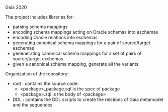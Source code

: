 Gaia 2020

The project includes libraries for:
  - parsing schema mappings
  - encoding schema mappings acting on Oracle schemas into eschemas
  - encoding Oracle relations into eschemas
  - generating canonical schema mappings for a pair of source/target eschemas
  - genenerating canonical schema mappings for a set of pairs of source/target exchemas
  - given a canonical schema mapping, generate all the variants
  
Organization of the repository:
  - root : contains the source code.
    - \<package\>_package.sql is the spec of package <package>
    - \<package\>.sql is the body of \<package\>
  - DDL : contains the DDL scripts to create the relations of Gaia metamodel and the sequences
  
